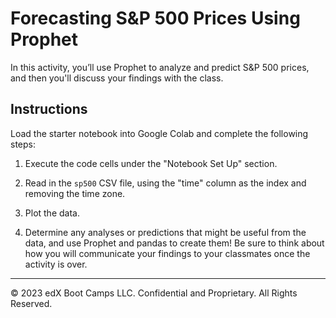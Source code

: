 # Forecasting S&P 500 Prices Using Prophet

In this activity, you’ll use Prophet to analyze and predict S&P 500 prices, and then you'll discuss your findings with the class.

## Instructions

Load the starter notebook into Google Colab and complete the following steps:

1. Execute the code cells under the "Notebook Set Up" section.

2. Read in the `sp500` CSV file, using the "time" column as the index and removing the time zone.

3. Plot the data.

4. Determine any analyses or predictions that might be useful from the data, and use Prophet and pandas to create them! Be sure to think about how you will communicate your findings to your classmates once the activity is over.

---

© 2023 edX Boot Camps LLC. Confidential and Proprietary. All Rights Reserved.
